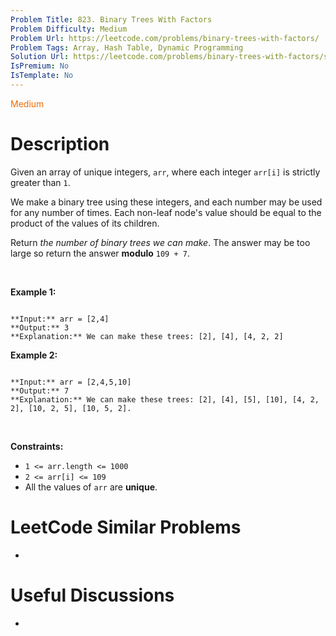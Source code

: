 ```yaml
---
Problem Title: 823. Binary Trees With Factors
Problem Difficulty: Medium
Problem Url: https://leetcode.com/problems/binary-trees-with-factors/
Problem Tags: Array, Hash Table, Dynamic Programming
Solution Url: https://leetcode.com/problems/binary-trees-with-factors/solution/
IsPremium: No
IsTemplate: No
---
```


<span style="color: rgb(239, 108, 0);">Medium</span>

# Description

Given an array of unique integers, `arr`, where each integer `arr[i]` is strictly greater than `1`.


We make a binary tree using these integers, and each number may be used for any number of times. Each non-leaf node's value should be equal to the product of the values of its children.


Return *the number of binary trees we can make*. The answer may be too large so return the answer **modulo** `109 + 7`.


 


**Example 1:**



```

**Input:** arr = [2,4]
**Output:** 3
**Explanation:** We can make these trees: [2], [4], [4, 2, 2]
```

**Example 2:**



```

**Input:** arr = [2,4,5,10]
**Output:** 7
**Explanation:** We can make these trees: [2], [4], [5], [10], [4, 2, 2], [10, 2, 5], [10, 5, 2].
```

 


**Constraints:**


* `1 <= arr.length <= 1000`
* `2 <= arr[i] <= 109`
* All the values of `arr` are **unique**.




# LeetCode Similar Problems

- []()

# Useful Discussions

- []()
